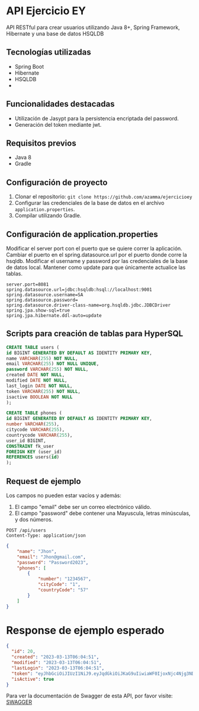 # API Ejercicio EY

API RESTful para crear usuarios utilizando Java 8+, Spring Framework, Hibernate y una base de datos HSQLDB

## Tecnologías utilizadas

- Spring Boot
- Hibernate
- HSQLDB
- 
## Funcionalidades destacadas

- Utilización de Jasypt para la persistencia encriptada del password.
- Generación del token mediante jwt.

## Requisitos previos

- Java 8
- Gradle

## Configuración de proyecto

1. Clonar el repositorio: `git clone https://github.com/azamma/ejercicioey`
2. Configurar las credenciales de la base de datos en el archivo `application.properties`.
3. Compilar utilizando Gradle.

## Configuración de application.properties

Modificar el server port con el puerto que se quiere correr la aplicación.
Cambiar el puerto en el spring.datasource.url por el puerto donde corre la hsqldb.
Modificar el username y password por las credenciales de la base de datos local.
Mantener como update para que únicamente actualice las tablas.
```properties
server.port=8081
spring.datasource.url=jdbc:hsqldb:hsql://localhost:9001
spring.datasource.username=SA
spring.datasource.password=
spring.datasource.driver-class-name=org.hsqldb.jdbc.JDBCDriver
spring.jpa.show-sql=true
spring.jpa.hibernate.ddl-auto=update
```

## Scripts para creación de tablas para HyperSQL

```sql
CREATE TABLE users (
id BIGINT GENERATED BY DEFAULT AS IDENTITY PRIMARY KEY,
name VARCHAR(255) NOT NULL,
email VARCHAR(255) NOT NULL UNIQUE,
password VARCHAR(255) NOT NULL,
created DATE NOT NULL,
modified DATE NOT NULL,
last_login DATE NOT NULL,
token VARCHAR(255) NOT NULL,
isactive BOOLEAN NOT NULL
);

CREATE TABLE phones (
id BIGINT GENERATED BY DEFAULT AS IDENTITY PRIMARY KEY,
number VARCHAR(255),
citycode VARCHAR(255),
countrycode VARCHAR(255),
user_id BIGINT,
CONSTRAINT fk_user
FOREIGN KEY (user_id)
REFERENCES users(id)
);
```
## Request de ejemplo

Los campos no pueden estar vacíos y además:

1. El campo "email" debe ser un correo electrónico válido.
2. El campo "password" debe contener una Mayuscula, letras minúsculas, y dos números.

```
POST /api/users
Content-Type: application/json
```

```json
{
    "name": "Jhon",
    "email": "Jhon@gmail.com",
    "password": "Password2023",
    "phones": [
        {
            "number": "1234567",
            "cityCode": "1",
            "countryCode": "57"
        }
    ]
}


```

# Response de ejemplo esperado 

```json
{
  "id": 20,
  "created": "2023-03-13T06:04:51",
  "modified": "2023-03-13T06:04:51",
  "lastLogin": "2023-03-13T06:04:51",
  "token": "eyJhbGciOiJIUzI1NiJ9.eyJqdGkiOiJKaG9uIiwiaWF0IjoxNjc4Njg3NDkxLCJzdWIiOiJKaG9uQGdtYWlsLmNvbSIsImlzcyI6IlphbW1hIiwiZXhwIjoxNjc4NjkzNDkxfQ.NyZ6J1OaOKqaaQQZJRBMYaZ0qGWpU9Qp6TD8LUkR_bU",
  "isActive": true
}

```

Para ver la documentación de Swagger de esta API, por favor visite: [SWAGGER](https://app.swaggerhub.com/apis/azamma/EjercicioEY/1.0.0)